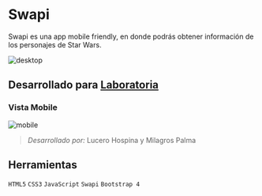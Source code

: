 # Swapi

Swapi es una app mobile friendly, en donde podrás obtener información de los personajes de Star Wars.

![desktop](https://user-images.githubusercontent.com/32287019/36443631-472d04cc-1647-11e8-958a-41612748e758.png)

## Desarrollado para [Laboratoria](http://laboratoria.la) 

### Vista Mobile

![mobile](https://user-images.githubusercontent.com/32287019/36443681-6e2df892-1647-11e8-8ca2-793cd82e44dc.png)

> *Desarrollado por:* Lucero Hospina y Milagros Palma

## Herramientas
`HTML5` `CSS3` `JavaScript` `Swapi` `Bootstrap 4`

